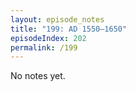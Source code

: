 ```yaml
---
layout: episode_notes
title: "199: AD 1550–1650"
episodeIndex: 202
permalink: /199
---
```

No notes yet.
